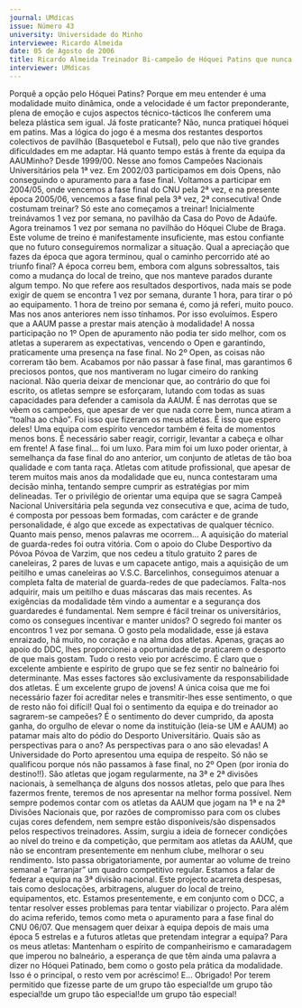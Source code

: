```yaml
---
journal: UMdicas
issue: Número 43
university: Universidade do Minho
interviewee: Ricardo Almeida
date: 05 de Agosto de 2006
title: Ricardo Almeida Treinador Bi-campeão de Hóquei Patins que nunca praticou!
interviewer: UMdicas
---
```


Porquê a opção pelo Hóquei Patins?
Porque em meu entender é uma modalidade muito
dinâmica, onde a velocidade é um factor
preponderante, plena de emoção e cujos aspectos
técnico-tácticos lhe conferem uma beleza plástica
sem igual.
Já foste praticante?
Não, nunca pratiquei hóquei em patins. Mas a lógica
do jogo é a mesma dos restantes desportos
colectivos de pavilhão (Basquetebol e Futsal), pelo
que não tive grandes dificuldades em me adaptar.
Há quanto tempo estás à frente da equipa da
AAUMinho?
Desde 1999/00. Nesse ano fomos Campeões
Nacionais Universitários pela 1ª vez. Em 2002/03
participamos em dois Opens, não conseguindo o
apuramento para a fase final. Voltamos a participar
em 2004/05, onde vencemos a fase final do CNU
pela 2ª vez, e na presente época 2005/06, vencemos
a fase final pela 3ª vez, 2ª consecutiva!
Onde costumam treinar?
Só este ano começamos a treinar! Inicialmente
treinávamos 1 vez por semana, no pavilhão da Casa
do Povo de Adaúfe. Agora treinamos 1 vez por
semana no pavilhão do Hóquei Clube de Braga. Este
volume de treino é manifestamente insuficiente, mas
estou confiante que no futuro conseguiremos
normalizar a situação.
Qual a apreciação que fazes da época que agora
terminou, qual o caminho percorrido até ao
triunfo final?
A época correu bem, embora com alguns
sobressaltos, tais como a mudança do local de
treino, que nos manteve parados durante algum
tempo. No que refere aos resultados desportivos,
nada mais se pode exigir de quem se encontra 1 vez
por semana, durante 1 hora, para tirar o pó ao
equipamento. 1 hora de treino por semana é, como já
referi, muito pouco. Mas nos anos anteriores nem
isso tínhamos. Por isso evoluímos. Espero que a
AAUM passe a prestar mais atenção à modalidade! A
nossa participação no 1º Open de apuramento não
podia ter sido melhor, com os atletas a superarem as
expectativas, vencendo o Open e garantindo,
praticamente uma presença na fase final. No 2º
Open, as coisas não correram tão bem. Acabamos
por não passar à fase final, mas garantimos 6
preciosos pontos, que nos mantiveram no lugar
cimeiro do ranking nacional. Não queria deixar de
mencionar que, ao contrário do que foi escrito, os
atletas sempre se esforçaram, lutando com todas as
suas capacidades para defender a camisola da
AAUM. É nas derrotas que se vêem os campeões,
que apesar de ver que nada corre bem, nunca atiram
a “toalha ao chão”. Foi isso que fizeram os meus
atletas. É isso que espero deles! Uma equipa com
espírito vencedor também é feita de momentos
menos bons. É necessário saber reagir, corrigir,
levantar a cabeça e olhar em frente! A fase final... foi
um luxo. Para mim foi um luxo poder orientar, à
semelhança da fase final do ano anterior, um
conjunto de atletas de tão boa qualidade e com tanta
raça. Atletas com atitude profissional, que apesar de
terem muitos mais anos da modalidade que eu,
nunca contestaram uma decisão minha, tentando
sempre cumprir as estratégias por mim delineadas.
Ter o privilégio de orientar uma equipa que se sagra
Campeã Nacional Universitária pela segunda vez
consecutiva e que, acima de tudo, é composta por
pessoas bem formadas, com carácter e de grande
personalidade, é algo que excede as expectativas de
qualquer técnico. Quanto mais penso, menos
palavras me ocorrem... A aquisição do material de
guarda-redes foi outra vitória. Com o apoio do Clube
Desportivo da Póvoa Póvoa de Varzim, que nos
cedeu a título gratuito 2 pares de caneleiras, 2 pares
de luvas e um capacete antigo, mais a aquisição de
um peitilho e umas caneleiras ao V.S.C. Barcelinhos,
conseguimos atenuar a completa falta de material de
guarda-redes de que padecíamos. Falta-nos
adquirir, mais um peitilho e duas máscaras das mais
recentes. As exigências da modalidade têm vindo a
aumentar e a segurança dos guardaredes é
fundamental.
Nem sempre é fácil treinar os universitários,
como os consegues incentivar e manter unidos?
O segredo foi manter os encontros 1 vez por semana.
O gosto pela modalidade, esse já estava enraizado,
há muito, no coração e na alma dos atletas. Apenas,
graças ao apoio do DDC, lhes proporcionei a
oportunidade de praticarem o desporto de que mais
gostam. Tudo o resto veio por acréscimo.
É claro que o excelente ambiente e espírito de grupo
que se fez sentir no balneário foi determinante. Mas
esses factores são exclusivamente da
responsabilidade dos atletas. É um excelente grupo
de jovens! A única coisa que me foi necessário fazer
foi acreditar neles e transmitir-lhes esse sentimento,
o que de resto não foi difícil!
Qual foi o sentimento da equipa e do treinador ao
sagrarem-se campeões?
É o sentimento do dever cumprido, da aposta ganha,
do orgulho de elevar o nome da instituição (leia-se
UM e AAUM) ao patamar mais alto do pódio do
Desporto Universitário.
Quais são as perspectivas para o ano?
As perspectivas para o ano são elevadas! A
Universidade do Porto apresentou uma equipa de
respeito. Só não se qualificou porque nós não
passamos à fase final, no 2º Open (por ironia do
destino!!). São atletas que jogam regularmente, na 3ª
e 2ª divisões nacionais, à semelhança de alguns dos
nossos atletas, pelo que para lhes fazermos frente,
teremos de nos apresentar na melhor forma
possível. Nem sempre podemos contar com os
atletas da AAUM que jogam na 1ª e na 2ª Divisões
Nacionais que, por razões de compromisso para com
os clubes cujas cores defendem, nem sempre estão
disponíveis/são dispensados pelos respectivos
treinadores.
Assim, surgiu a ideia de fornecer condições ao nível
do treino e da competição, que permitam aos atletas
da AAUM, que não se encontram presentemente em
nenhum clube, melhorar o seu rendimento. Isto
passa obrigatoriamente, por aumentar ao volume de
treino semanal e “arranjar” um quadro competitivo
regular. Estamos a falar de federar a equipa na 3ª
divisão nacional. Este projecto acarreta despesas,
tais como deslocações, arbitragens, aluguer do local
de treino, equipamentos, etc. Estamos
presentemente, e em conjunto com o DCC, a tentar
resolver esses problemas para tentar viabilizar o
projecto. Para além do acima referido, temos como
meta o apuramento para a fase final do CNU 06/07.
Que mensagem quer deixar à equipa depois de
mais uma época 5 estrelas e a futuros atletas que
pretendam integrar a equipa?
Para os meus atletas: 
Mantenham o espírito de companheirismo e
camaradagem que imperou no balneário, a
esperança de que têm ainda uma palavra a dizer no
Hóquei Patinado, bem como o gosto pela prática da
modalidade. Isso é o principal, o resto vem por
acréscimo!
E... Obrigado! Por terem permitido que fizesse parte
de um grupo tão especial!de um grupo tão especial!de um grupo tão especial!de um grupo tão especial!